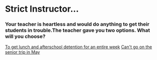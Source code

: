# Strict Instructor...

### Your teacher is heartless and would do anything to get their students in trouble.The teacher gave you two options. What will you choose?

[To get lunch and afterschool detention for an entire week](option-3.7.md)
[Can't go on the senior trip in May](option-3.8.md)